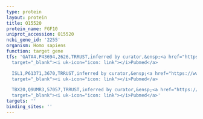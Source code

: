 ```yaml
---
type: protein
layout: protein
title: O15520
protein_name: FGF10
uniprot_accession: O15520
ncbi_gene_id: '2255'
organism: Homo sapiens
function: target gene
tfs: 'GATA4,P43694,2626,TRRUST,inferred by curator,&ensp;<a href="https://www.ncbi.nlm.nih.gov/pubmed/?term=22303449%5Buid%5D"
  target="_blank"><i uk-icon="icon: link"></i>Pubmed</a>

  ISL1,P61371,3670,TRRUST,inferred by curator,&ensp;<a href="https://www.ncbi.nlm.nih.gov/pubmed/?term=22303449%5Buid%5D"
  target="_blank"><i uk-icon="icon: link"></i>Pubmed</a>

  TBX20,Q9UMR3,57057,TRRUST,inferred by curator,&ensp;<a href="https://www.ncbi.nlm.nih.gov/pubmed/?term=22303449%5Buid%5D"
  target="_blank"><i uk-icon="icon: link"></i>Pubmed</a>'
targets: ''
binding_sites: ''
---
```

